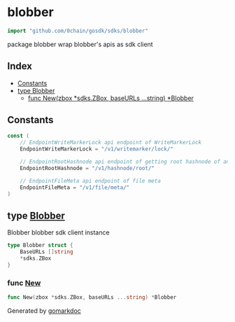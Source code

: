 <!-- Code generated by gomarkdoc. DO NOT EDIT -->

# blobber

```go
import "github.com/0chain/gosdk/sdks/blobber"
```

package blobber wrap blobber's apis as sdk client

## Index

- [Constants](<#constants>)
- [type Blobber](<#Blobber>)
  - [func New\(zbox \*sdks.ZBox, baseURLs ...string\) \*Blobber](<#New>)


## Constants

<a name="EndpointWriteMarkerLock"></a>

```go
const (
    // EndpointWriteMarkerLock api endpoint of WriteMarkerLock
    EndpointWriteMarkerLock = "/v1/writemarker/lock/"

    // EndpointRootHashnode api endpoint of getting root hashnode of an allocation
    EndpointRootHashnode = "/v1/hashnode/root/"

    // EndpointFileMeta api endpoint of file meta
    EndpointFileMeta = "/v1/file/meta/"
)
```

<a name="Blobber"></a>
## type [Blobber](<https://github.com/0chain/gosdk/blob/staging/sdks/blobber/blobber.go#L9-L12>)

Blobber blobber sdk client instance

```go
type Blobber struct {
    BaseURLs []string
    *sdks.ZBox
}
```

<a name="New"></a>
### func [New](<https://github.com/0chain/gosdk/blob/staging/sdks/blobber/blobber.go#L14>)

```go
func New(zbox *sdks.ZBox, baseURLs ...string) *Blobber
```



Generated by [gomarkdoc](<https://github.com/princjef/gomarkdoc>)
